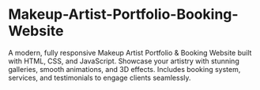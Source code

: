 # Makeup-Artist-Portfolio-Booking-Website
A modern, fully responsive Makeup Artist Portfolio &amp; Booking Website built with HTML, CSS, and JavaScript. Showcase your artistry with stunning galleries, smooth animations, and 3D effects. Includes booking system, services, and testimonials to engage clients seamlessly.
